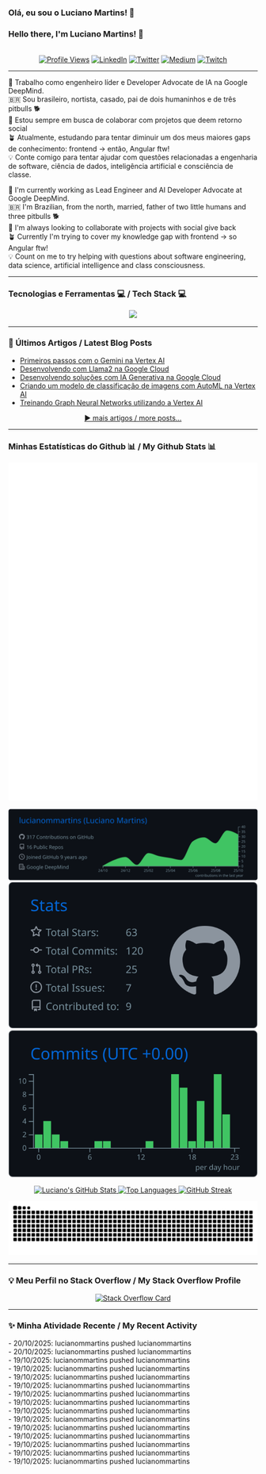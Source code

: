 ### Olá, eu sou o Luciano Martins! 👋
### Hello there, I'm Luciano Martins! 👋
<br/>

<!-- Social Badges -->
<div align="center">
  <a href="https://github.com/lucianommartins"><img src="https://komarev.com/ghpvc/?username=lucianommartins&label=PROFILE+VIEWS&style=for-the-badge&color=0e75b6" alt="Profile Views"/></a>
  <a href="https://linkedin.com/in/lucianommartins"><img src="https://img.shields.io/badge/LinkedIn-%230077B5.svg?style=for-the-badge&logo=linkedin&logoColor=white" alt="LinkedIn"></a>
  <a href="https://twitter.com/googledevbr"><img src="https://img.shields.io/badge/Twitter-%231DA1F2.svg?style=for-the-badge&logo=Twitter&logoColor=white" alt="Twitter"></a>
  <a href="https://medium.com/@lucianommartins"><img src="https://img.shields.io/badge/Medium-12100E?style=for-the-badge&logo=medium&logoColor=white" alt="Medium"></a>
  <a href="https://twitch.tv/lucianommartins"><img src="https://img.shields.io/badge/Twitch-%239146FF.svg?style=for-the-badge&logo=Twitch&logoColor=white" alt="Twitch"></a>
</div>

---

<!-- About Me - Portuguese -->
<p>
  🤖 Trabalho como engenheiro líder e Developer Advocate de IA na Google DeepMind.<br>
  🇧🇷 Sou brasileiro, nortista, casado, pai de dois humaninhos e de três pitbulls 🐕<br>
  🤝 Estou sempre em busca de colaborar com projetos que deem retorno social<br>
  🪴 Atualmente, estudando para tentar diminuir um dos meus maiores gaps de conhecimento: frontend -> então, Angular ftw!<br>
  💡 Conte comigo para tentar ajudar com questões relacionadas a engenharia de software, ciência de dados, inteligência artificial e consciência de classe.
</p>

<!-- About Me - English -->
<p>
  🤖 I'm currently working as Lead Engineer and AI Developer Advocate at Google DeepMind.<br>
  🇧🇷 I'm Brazilian, from the north, married, father of two little humans and three pitbulls 🐕<br>
  🤝 I'm always looking to collaborate with projects with social give back<br>
  🪴 Currently I'm trying to cover my knowledge gap with frontend -> so Angular ftw!<br>
  💡 Count on me to try helping with questions about software engineering, data science, artificial intelligence and class consciousness.
</p>

---

### Tecnologias e Ferramentas 💻 / Tech Stack 💻
<p align="center">
  <a href="https://skillicons.dev">
    <img src="https://skillicons.dev/icons?i=python,gcp,firebase,angular,c,cpp,terraform,docker,kubernetes,ansible,jenkins,git,linux,bash&perline=7" />
  </a>
</p>

---

### 📕 Últimos Artigos / Latest Blog Posts
<!-- BLOG-POST-LIST:START -->
- [Primeiros passos com o Gemini na Vertex AI](https://medium.com/google-cloud-brasil/primeiros-passos-com-o-gemini-na-vertex-ai-623083cf8780?source=rss-925379214ac4------2)
- [Desenvolvendo com Llama2 na Google Cloud](https://medium.com/google-cloud-brasil/desenvolvendo-com-llama2-na-google-cloud-e5b7b3d0ca14?source=rss-925379214ac4------2)
- [Desenvolvendo soluções com IA Generativa na Google Cloud](https://medium.com/google-cloud-brasil/desenvolvendo-solu%C3%A7%C3%B5es-com-ia-generativa-na-google-cloud-d22d148048a3?source=rss-925379214ac4------2)
- [Criando um modelo de classificação de imagens com AutoML na Vertex AI](https://medium.com/google-cloud-brasil/criando-um-modelo-de-classifica%C3%A7%C3%A3o-de-imagens-com-automl-na-vertex-ai-a19c89c02166?source=rss-925379214ac4------2)
- [Treinando Graph Neural Networks utilizando a Vertex AI](https://medium.com/google-cloud-brasil/treinando-graph-neural-networks-utilizando-a-vertex-ai-3e0884ab4efb?source=rss-925379214ac4------2)
<!-- BLOG-POST-LIST:END -->
<p align="center">
  <a href="https://medium.com/@lucianommartins">▶️ mais artigos / more posts...</a>
</p>

---

### Minhas Estatísticas do Github 📊 / My Github Stats 📊

<p align="center">
  <img src="https://github.com/lucianommartins/lucianommartins/blob/main/github-metrics.svg" alt="Metrics"/>
</p>

<p align="center">
  <!-- GitHub Profile Summary Cards (Dark Theme) -->
  <a href="https://github.com/vn7n24fzkq/github-profile-summary-cards">
    <img src="https://raw.githubusercontent.com/lucianommartins/lucianommartins/main/profile-summary-card-output/github_dark/0-profile-details.svg" alt="Profile Details"/>
  </a>
  <br>
  <img src="https://raw.githubusercontent.com/lucianommartins/lucianommartins/main/profile-summary-card-output/github_dark/3-stats.svg" alt="Stats Card"/>
  <img src="https://raw.githubusercontent.com/lucianommartins/lucianommartins/main/profile-summary-card-output/github_dark/4-productive-time.svg" alt="Productive Time Card"/>
</p>

<p align="center">
  <!-- Anurag's GitHub Readme Stats (Most Popular) -->
  <a href="https://github.com/anuraghazra/github-readme-stats">
    <img src="https://github-readme-stats.vercel.app/api?username=lucianommartins&show_icons=true&theme=tokyonight&include_all_commits=true&count_private=true&hide_border=true" alt="Luciano's GitHub Stats"/>
  </a>
  <a href="https://github.com/anuraghazra/github-readme-stats">
    <!-- THIS IS THE LINE THAT WAS CHANGED -->
    <img src="https://github-readme-stats.vercel.app/api/top-langs/?username=lucianommartins&layout=compact&langs_count=7&theme=tokyonight&hide_border=true&count_private=true" alt="Top Languages"/>
  </a>
  <a href="https://git.io/streak-stats">
    <img src="https://streak-stats.demolab.com/?user=lucianommartins&theme=tokyonight" alt="GitHub Streak"/>
  </a>
</p>

<!-- Snake Animation -->
<p align="center">
  <img src="https://raw.githubusercontent.com/lucianommartins/lucianommartins/output/github-contribution-grid-snake.svg" alt="Snake animation"/>
</p>

---

### 💡 Meu Perfil no Stack Overflow / My Stack Overflow Profile
<p align="center">
  <a href="https://stackoverflow.com/users/18227814/luciano-martins">
    <img src="https://github-readme-stackoverflow.vercel.app/?userID=18227814&theme=dark" alt="Stack Overflow Card"/>
  </a>
</p>

---

### ✨ Minha Atividade Recente / My Recent Activity
<!-- GITHUB_ACTIVITY:START -->- 20/10/2025: lucianommartins pushed lucianommartins<br>- 20/10/2025: lucianommartins pushed lucianommartins<br>- 19/10/2025: lucianommartins pushed lucianommartins<br>- 19/10/2025: lucianommartins pushed lucianommartins<br>- 19/10/2025: lucianommartins pushed lucianommartins<br>- 19/10/2025: lucianommartins pushed lucianommartins<br>- 19/10/2025: lucianommartins pushed lucianommartins<br>- 19/10/2025: lucianommartins pushed lucianommartins<br>- 19/10/2025: lucianommartins pushed lucianommartins<br>- 19/10/2025: lucianommartins pushed lucianommartins<br>- 19/10/2025: lucianommartins pushed lucianommartins<br>- 19/10/2025: lucianommartins pushed lucianommartins<br>- 19/10/2025: lucianommartins pushed lucianommartins<br>- 19/10/2025: lucianommartins pushed lucianommartins<br>- 19/10/2025: lucianommartins pushed lucianommartins<br><!-- GITHUB_ACTIVITY:END -->
